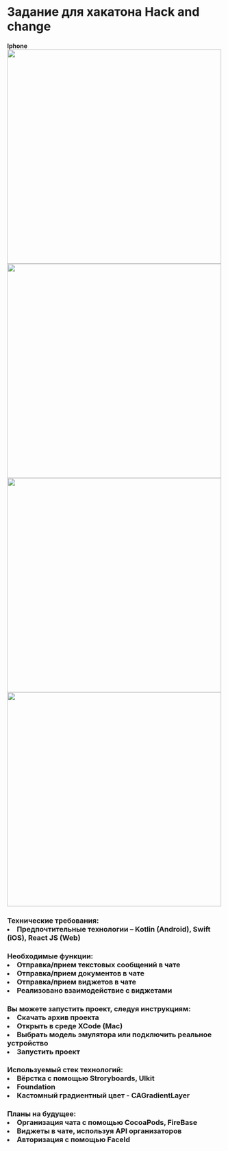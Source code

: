 <div>
<h1>Задание для хакатона Hack and change</>
 </div>
  <h4>Iphone</>
 <div>
 <img src="https://sun9-west.userapi.com/sun9-51/s/v1/ig2/BWdoIQaHyuX5v0YyRjgElADl5CqzOfqd1oB2-3wMZRJ-HsQgeCPTnXdBCd0T0aScfievLE4rlseVYi6n1ACU9Hmx.jpg?size=998x2160&quality=96&type=album" height="500" align="center"/>
<img src="https://sun9-west.userapi.com/sun9-50/s/v1/ig2/oNslnLYJ2K48A1daUMEoOL521ZuidVWiD1TIJe8m-7j5rDuIFvpvaljXclkypyVI8fSS1_Q4jFlP_alUlb-1pLPX.jpg?size=998x2160&quality=96&type=album" height="500" align="center"/>
<img src="https://sun9-east.userapi.com/sun9-59/s/v1/ig2/xAFIdINGANQfwVQXtbAvbGB0CyNpYPGBd-yjKyJE5JyGltdKAiPOvXavRVv_JjcRVnlISmeM10UGVDLnzBV0QD4q.jpg?size=998x2160&quality=96&type=album" height="500" align="center"/>
<img src="https://sun9-east.userapi.com/sun9-27/s/v1/ig2/1GvoZ5wda_sRWQzD-FLM86ZoxRJGlbhHnWH8S25FvkQrWCbd6MT-kA2Ai9dpF6gN7kSmNliKxp1hx8AfqI6p6zZX.jpg?size=998x2160&quality=96&type=album" height="500" align="center"/>
</div>

<h3>Технические требования:</>
<div>
<li>Предпочтительные технологии – Kotlin (Android),
Swift (iOS), React JS (Web)</>
</div>

<h3>Необходимые функции:</>
<div>
<li>Отправка/прием текстовых сообщений в чате</>
<li>Отправка/прием документов в чате</>
<li>Отправка/прием виджетов в чате</>
<li>Реализовано взаимодействие с виджетами</>
</div>

<h3>Вы можете запустить проект, следуя  инструкциям:</>
<div>
<li>Скачать архив проекта</>
<li>Открыть в среде XCode (Mac)</>
<li>Выбрать модель эмулятора или подключить реальное устройство</>
<li>Запустить проект</>
</div>

<h3>Используемый стек технологий:</>
<div>
<li>Вёрстка с помощью Stroryboards, UIkit</>
<li>Foundation</>
<li>Кастомный градиентный цвет - CAGradientLayer</>
</div>

<h3>Планы на будущее:</>
<div>
<li>Организация чата с помощью CocoaPods, FireBase</>
<li>Виджеты в чате, используя API организаторов</>
<li>Авторизация с помощью FaceId</>
</div>
